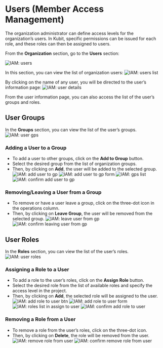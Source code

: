 # Users (Member Access Management)

The organization administrator can define access levels for the organization’s users. In Kubit, specific permissions can be issued for each role, and these roles can then be assigned to users.

From the **Organization** section, go to the **Users** section:

![IAM: users](img/users.png)

In this section, you can view the list of organization users:
![IAM: users list](img/users-list.png)

By clicking on the name of any user, you will be directed to the user’s information page:
![IAM: user details](img/user-details.png)

From the user information page, you can also access the list of the user’s groups and roles.

## User Groups

In the **Groups** section, you can view the list of the user’s groups.
![IAM: user gps](img/user-gps.png)

### Adding a User to a Group

- To add a user to other groups, click on the **Add to Group** button.
- Select the desired group from the list of organization groups.
- Then, by clicking on **Add**, the user will be added to the selected group.
  ![IAM: add user to gp](img/add-user-to-gp.png)
  ![IAM: add user to gp form](img/add-user-to-gp-form.png)
  ![IAM: gps list](img/gps-list.png)
  ![IAM: confirm add user to gp](img/confirm-add-user-to-gp.png)

### Removing/Leaving a User from a Group

- To remove or have a user leave a group, click on the three-dot icon in the operations column.
- Then, by clicking on **Leave Group**, the user will be removed from the selected group.
  ![IAM: leave user from gp](img/leave-gp-btn.png)
  ![IAM: confirm leaving user from gp](img/confirm-leave-gp.png)

## User Roles

In the **Roles** section, you can view the list of the user’s roles.
![IAM: user roles](img/user-roles.png)

### Assigning a Role to a User

- To add a role to the user’s roles, click on the **Assign Role** button.
- Select the desired role from the list of available roles and specify the access level in the project.
- Then, by clicking on **Add**, the selected role will be assigned to the user.
  ![IAM: add role to user btn](img/add-role-to-user-btn.png)
  ![IAM: add role to user form](img/add-role-to-user-form.png)
  ![IAM: roles list in assign to user](img/roles-list-in-assign-to-user.png)
  ![IAM: confirm add role to user](img/confirm-add-role-to-user.png)

### Removing a Role from a User

- To remove a role from the user’s roles, click on the three-dot icon.
- Then, by clicking on **Delete**, the role will be removed from the user.
  ![IAM: remove role from user](img/remove-role-from-user.png)
  ![IAM: confirm remove role from user](img/confirm-remove-role-from-user.png)
